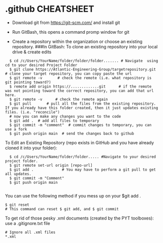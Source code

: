 # .github CHEATSHEET
- Download git from https://git-scm.com/ and install git
- Run GitBash, this opens a command promp window for git

- Create a repository within the organization or choose an existing repository.
###In GitBash:
To clone an existing repository into your local drive & create edits
```
  $ cd /c/Users/YourName/folder/folder/folder....... # Navigate  using cd to your desired Project Folder
  $ git clone https://Atlantic-Engineering-Group/targetrepository.git   # clone your target repository, you can copy paste the url
  $ git remote -v       # check the remote (i.e. what repository is git pointing toward?)
  $ remote add origin https://.............git      # if the remote was not pointing toward the correct repository, you can add that url here.
  $ git remote -v      # check the remote again
  $ git pull       # pull all the files from the existing repository. If you already have this folder created, then it just updates existing files. (i.e. "reconcile")
  # now you can make any changes you want to the code
  $ git add .  # add all files to temporary
  $ git commit -m "comment"  # commit changes to temporary, you can use a fork
  $ git push origin main  # send the changes back to github
```
To Edit an Existing Repository (repo exists in GitHub and you have already cloned it into your folder):
```
  $ cd /c/Users/YourName/folder/folder..... #Navigate to your desired project folder.
  $ git remote set-url origin [repo-url]
  $ git add .             # You may have to perform a git pull to get all updates.
  $ git commit -m "Comment"
  $ git push origin main
  
```
You can use the following method if you mess up on your $git add .
```
$ git reset  
# This command can reset $ git add, and $ git commit
```
To get rid of those pesky .xml documents (created by the PYT toolboxes):
  use a .gitignore.txt file
  
```
# Ignore all .xml files
*.xml
```
